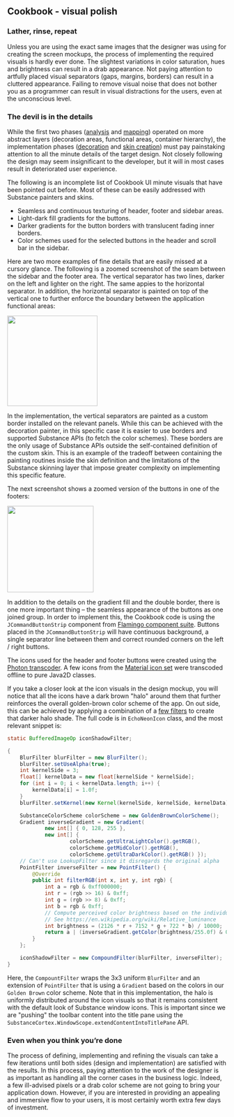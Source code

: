 ## Cookbook - visual polish

### Lather, rinse, repeat

Unless you are using the exact same images that the designer was using for creating the screen mockups, the process of implementing the required visuals is hardly ever done. The slightest variations in color saturation, hues and brightness can result in a drab appearance. Not paying attention to artfully placed visual separators (gaps, margins, borders) can result in a cluttered appearance. Failing to remove visual noise that does not bother you as a programmer can result in visual distractions for the users, even at the unconscious level.

### The devil is in the details

While the first two phases ([analysis](01-analyze.md) and [mapping](02-map.md)) operated on more abstract layers (decoration areas, functional areas, container hierarchy), the implementation phases ([decoration](03-decorations.md) and [skin creation](04-skin.md)) must pay painstaking attention to all the minute details of the target design. Not closely following the design may seem insignificant to the developer, but it will in most cases result in deteriorated user experience.

The following is an incomplete list of Cookbook UI minute visuals that have been pointed out before. Most of these can be easily addressed with Substance painters and skins.

* Seamless and continuous texturing of header, footer and sidebar areas.
* Light-dark fill gradients for the buttons.
* Darker gradients for the button borders with translucent fading inner borders.
* Color schemes used for the selected buttons in the header and scroll bar in the sidebar.

Here are two more examples of fine details that are easily missed at a cursory glance. The following is a zoomed screenshot of the seam between the sidebar and the footer area. The vertical separator has two lines, darker on the left and lighter on the right. The same appies to the horizontal separator. In addition, the horizontal separator is painted on top of the vertical one to further enforce the boundary between the application functional areas:

<img src="https://raw.githubusercontent.com/kirill-grouchnikov/radiance/sunshine/docs/images/spyglass/cookbook/05-polish/zoom-footer-cookbook.png" width="207" border=0/>

In the implementation, the vertical separators are painted as a custom border installed on the relevant panels. While this can be achieved with the decoration painter, in this specific case it is easier to use borders and supported Substance APIs (to fetch the color schemes). These borders are the only usage of Substance APIs outside the self-contained definition of the custom skin. This is an example of the tradeoff between containing the painting routines inside the skin definition and the limitations of the Substance skinning layer that impose greater complexity on implementing this specific feature.

The next screenshot shows a zoomed version of the buttons in one of the footers:

<img src="https://raw.githubusercontent.com/kirill-grouchnikov/radiance/sunshine/docs/images/spyglass/cookbook/05-polish/zoom-buttons-cookbook.png" width="198" border=0/>

In addition to the details on the gradient fill and the double border, there is one more important thing – the seamless appearance of the buttons as one joined group. In order to implement this, the Cookbook code is using the `JCommandButtonStrip` component from [Flamingo component suite](../../flamingo/flamingo.md). Buttons placed in the `JCommandButtonStrip` will have continuous background, a single separator line between them and correct rounded corners on the left / right buttons.

The icons used for the header and footer buttons were created using the [Photon transcoder](../../tools/photon/photon.md). A few icons from the [Material icon set](https://material.io/tools/icons/) were transcoded offline to pure Java2D classes.

If you take a closer look at the icon visuals in the design mockup, you will notice that all the icons have a dark brown "halo" around them that further reinforces the overall golden-brown color scheme of the app. On out side, this can be achieved by applying a combination of a [few filters](http://www.jhlabs.com/ip/filters/index.html) to create that darker halo shade. The full code is in `EchoNeonIcon` class, and the most relevant snippet is:

```java
static BufferedImageOp iconShadowFilter;

{
    BlurFilter blurFilter = new BlurFilter();
    blurFilter.setUseAlpha(true);
    int kernelSide = 3;
    float[] kernelData = new float[kernelSide * kernelSide];
    for (int i = 0; i < kernelData.length; i++) {
        kernelData[i] = 1.0f;
    }
    blurFilter.setKernel(new Kernel(kernelSide, kernelSide, kernelData));

    SubstanceColorScheme colorScheme = new GoldenBrownColorScheme();
    Gradient inverseGradient = new Gradient(
            new int[] { 0, 128, 255 },
            new int[] {
                    colorScheme.getUltraLightColor().getRGB(),
                    colorScheme.getMidColor().getRGB(),
                    colorScheme.getUltraDarkColor().getRGB() });
    // Can't use LookupFilter since it disregards the original alpha
    PointFilter inverseFilter = new PointFilter() {
        @Override
        public int filterRGB(int x, int y, int rgb) {
            int a = rgb & 0xff000000;
            int r = (rgb >> 16) & 0xff;
            int g = (rgb >> 8) & 0xff;
            int b = rgb & 0xff;
            // Compute perceived color brightness based on the individual RGB components
            // See https://en.wikipedia.org/wiki/Relative_luminance
            int brightness = (2126 * r + 7152 * g + 722 * b) / 10000;
            return a | (inverseGradient.getColor(brightness/255.0f) & 0x00ffffff);
        }
    };

    iconShadowFilter = new CompoundFilter(blurFilter, inverseFilter);
}
```

Here, the `CompountFilter` wraps the 3x3 uniform `BlurFilter` and an extension of `PointFilter` that is using a `Gradient` based on the colors in our `Golden Brown` color scheme. Note that in this implementation, the halo is uniformly distributed around the icon visuals so that it remains consistent with the default look of Substance window icons. This is important since we are "pushing" the toolbar content into the title pane using the `SubstanceCortex.WindowScope.extendContentIntoTitlePane` API.

### Even when you think you’re done

The process of defining, implementing and refining the visuals can take a few iterations until both sides (design and implementation) are satisfied with the results. In this process, paying attention to the work of the designer is as important as handling all the corner cases in the business logic. Indeed, a few ill-advised pixels or a drab color scheme are not going to bring your application down. However, if you are interested in providing an appealing and immersive flow to your users, it is most certainly worth extra few days of investment.

